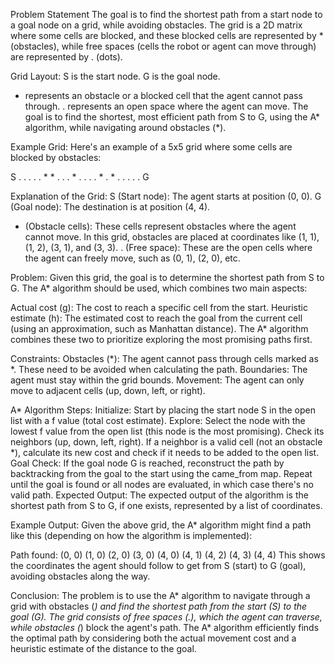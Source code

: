 Problem Statement
The goal is to find the shortest path from a start node to a goal node on a grid, while avoiding obstacles. The grid is a 2D matrix where some cells are blocked, and these blocked cells are represented by * (obstacles), while free spaces (cells the robot or agent can move through) are represented by . (dots).

Grid Layout:
S is the start node.
G is the goal node.
* represents an obstacle or a blocked cell that the agent cannot pass through.
. represents an open space where the agent can move.
The goal is to find the shortest, most efficient path from S to G, using the A* algorithm, while navigating around obstacles (*).

Example Grid:
Here's an example of a 5x5 grid where some cells are blocked by obstacles:

S . . . .
. * * . .
. * . . .
. * . * .
. . . . G

Explanation of the Grid:
S (Start node): The agent starts at position (0, 0).
G (Goal node): The destination is at position (4, 4).
* (Obstacle cells): These cells represent obstacles where the agent cannot move. In this grid, obstacles are placed at coordinates like (1, 1), (1, 2), (3, 1), and (3, 3).
. (Free space): These are the open cells where the agent can freely move, such as (0, 1), (2, 0), etc.

Problem:
Given this grid, the goal is to determine the shortest path from S to G. The A* algorithm should be used, which combines two main aspects:

Actual cost (g): The cost to reach a specific cell from the start.
Heuristic estimate (h): The estimated cost to reach the goal from the current cell (using an approximation, such as Manhattan distance).
The A* algorithm combines these two to prioritize exploring the most promising paths first.

Constraints:
Obstacles (*): The agent cannot pass through cells marked as *. These need to be avoided when calculating the path.
Boundaries: The agent must stay within the grid bounds.
Movement: The agent can only move to adjacent cells (up, down, left, or right).

A* Algorithm Steps:
Initialize: Start by placing the start node S in the open list with a f value (total cost estimate).
Explore:
Select the node with the lowest f value from the open list (this node is the most promising).
Check its neighbors (up, down, left, right). If a neighbor is a valid cell (not an obstacle *), calculate its new cost and check if it needs to be added to the open list.
Goal Check: If the goal node G is reached, reconstruct the path by backtracking from the goal to the start using the came_from map.
Repeat until the goal is found or all nodes are evaluated, in which case there's no valid path.
Expected Output:
The expected output of the algorithm is the shortest path from S to G, if one exists, represented by a list of coordinates.

Example Output:
Given the above grid, the A* algorithm might find a path like this (depending on how the algorithm is implemented):

Path found:
(0, 0)
(1, 0)
(2, 0)
(3, 0)
(4, 0)
(4, 1)
(4, 2)
(4, 3)
(4, 4)
This shows the coordinates the agent should follow to get from S (start) to G (goal), avoiding obstacles along the way.

Conclusion:
The problem is to use the A* algorithm to navigate through a grid with obstacles (*) and find the shortest path from the start (S) to the goal (G). The grid consists of free spaces (.), which the agent can traverse, while obstacles (*) block the agent's path. The A* algorithm efficiently finds the optimal path by considering both the actual movement cost and a heuristic estimate of the distance to the goal.



